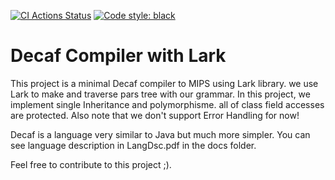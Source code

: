 [![CI Actions Status](https://github.com/sepehrMSP/decaf-compiler/workflows/CI/badge.svg)](https://github.com/sepehrMSP/decaf-compiler/actions)
[![Code style: black](https://img.shields.io/badge/code%20style-black-000000.svg)](https://github.com/psf/black)
# Decaf Compiler with Lark
This project is a minimal Decaf compiler to MIPS using Lark library. we use Lark to make and traverse pars tree with our grammar.
In this project, we implement single Inheritance and polymorphisme. all of class field accesses are protected. Also note that we don't support Error Handling for now!

Decaf is a language very similar to Java but much more simpler. You can see language description in LangDsc.pdf in the docs folder. 

Feel free to contribute to this project ;).
